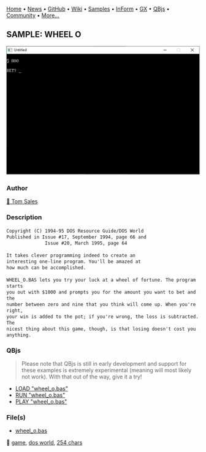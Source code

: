 [Home](https://qb64.com) • [News](../../news.md) • [GitHub](https://github.com/QB64Official/qb64) • [Wiki](https://github.com/QB64Official/qb64/wiki) • [Samples](../../samples.md) • [InForm](../../inform.md) • [GX](../../gx.md) • [QBjs](../../qbjs.md) • [Community](../../community.md) • [More...](../../more.md)

## SAMPLE: WHEEL O

![screenshot.png](img/screenshot.png)

### Author

[🐝 Tom Sales](../tom-sales.md) 

### Description

```text
Copyright (C) 1994-95 DOS Resource Guide/DOS World 
Published in Issue #17, September 1994, page 66 and 
              Issue #20, March 1995, page 64 
 
It takes clever programming indeed to create an 
interesting one-line program. You'll be amazed at 
how much can be accomplished. 

WHEEL_O.BAS lets you try your luck at a wheel of fortune. The program starts  
you out with $1000 and prompts you for the amount you want to bet and the  
number between zero and nine that you think will come up. When you're right,  
your win is added to the pot; if you're wrong, the loss is subtracted. The  
nicest thing about this game, though, is that losing doesn't cost you  
anything.
```

### QBjs

> Please note that QBjs is still in early development and support for these examples is extremely experimental (meaning will most likely not work). With that out of the way, give it a try!

* [LOAD "wheel_o.bas"](https://v6p9d9t4.ssl.hwcdn.net/html/6029471/index.html?src=https://qb64.com/samples/wheel-o/src/wheel_o.bas)
* [RUN "wheel_o.bas"](https://v6p9d9t4.ssl.hwcdn.net/html/6029471/index.html?mode=auto&src=https://qb64.com/samples/wheel-o/src/wheel_o.bas)
* [PLAY "wheel_o.bas"](https://v6p9d9t4.ssl.hwcdn.net/html/6029471/index.html?mode=play&src=https://qb64.com/samples/wheel-o/src/wheel_o.bas)

### File(s)

* [wheel_o.bas](src/wheel_o.bas)

🔗 [game](../game.md), [dos world](../dos-world.md), [254 chars](../254-chars.md)
